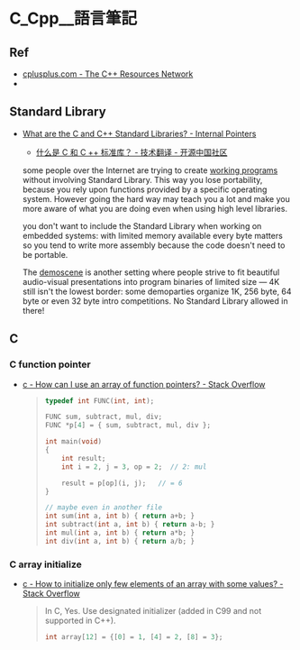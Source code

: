 # C_Cpp__語言筆記

## Ref

- [cplusplus.com - The C++ Resources Network](http://www.cplusplus.com/)
- 


## Standard Library

- [What are the C and C++ Standard Libraries? - Internal Pointers](https://www.internalpointers.com/post/c-c-standard-library)

    - [什么是 C 和 C ++ 标准库？ - 技术翻译 - 开源中国社区](https://www.oschina.net/translate/c-c-standard-library?from=20180506)

    some people over the Internet are trying to create [working programs](http://weeb.ddns.net/0/programming/c_without_standard_library_linux.txt) without involving Standard Library. This way you lose portability, because you rely upon functions provided by a specific operating system. However going the hard way may teach you a lot and make you more aware of what you are doing even when using high level libraries.
    
    you don't want to include the Standard Library when working on embedded systems: with limited memory available every byte matters so you tend to write more assembly because the code doesn't need to be portable. 
    
    The [demoscene](https://en.wikipedia.org/wiki/Demoscene) is another setting where people strive to fit beautiful audio-visual presentations into program binaries of limited size — 4K still isn't the lowest border: some demoparties organize 1K, 256 byte, 64 byte or even 32 byte intro competitions. No Standard Library allowed in there!
    

## C

### C function pointer

- [c - How can I use an array of function pointers? - Stack Overflow](https://stackoverflow.com/questions/252748/how-can-i-use-an-array-of-function-pointers)

    > ```c
    > typedef int FUNC(int, int);
    > 
    > FUNC sum, subtract, mul, div;
    > FUNC *p[4] = { sum, subtract, mul, div };
    > 
    > int main(void)
    > {
    >     int result;
    >     int i = 2, j = 3, op = 2;  // 2: mul
    > 
    >     result = p[op](i, j);   // = 6
    > }
    > 
    > // maybe even in another file
    > int sum(int a, int b) { return a+b; }
    > int subtract(int a, int b) { return a-b; }
    > int mul(int a, int b) { return a*b; }
    > int div(int a, int b) { return a/b; }
    > 
    > ```
    > 

### C array initialize

- [c - How to initialize only few elements of an array with some values? - Stack Overflow](https://stackoverflow.com/questions/38860046/how-to-initialize-only-few-elements-of-an-array-with-some-values)

    > In C, Yes. Use designated initializer (added in C99 and not supported in C++).
    > 
    > ```c
    > int array[12] = {[0] = 1, [4] = 2, [8] = 3};
    > ```
    > 

